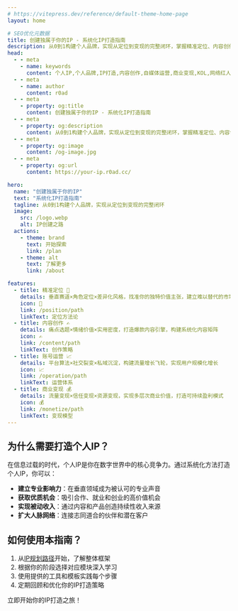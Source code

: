 ```yaml
---
# https://vitepress.dev/reference/default-theme-home-page
layout: home

# SEO优化元数据
title: 创建独属于你的IP - 系统化IP打造指南
description: 从0到1构建个人品牌，实现从定位到变现的完整闭环，掌握精准定位、内容创作、账号运营和商业变现的系统方法
head:
  - - meta
    - name: keywords
      content: 个人IP,个人品牌,IP打造,内容创作,自媒体运营,商业变现,KOL,网络红人,个人影响力
  - - meta
    - name: author
      content: r0ad
  - - meta
    - property: og:title
      content: 创建独属于你的IP - 系统化IP打造指南
  - - meta
    - property: og:description
      content: 从0到1构建个人品牌，实现从定位到变现的完整闭环，掌握精准定位、内容创作、账号运营和商业变现的系统方法
  - - meta
    - property: og:image
      content: /og-image.jpg
  - - meta
    - property: og:url
      content: https://your-ip.r0ad.cc/

hero:
  name: "创建独属于你的IP"
  text: "系统化IP打造指南"
  tagline: 从0到1构建个人品牌，实现从定位到变现的完整闭环
  image:
    src: /logo.webp
    alt: IP创建之路  
  actions:
    - theme: brand
      text: 开始探索
      link: /plan
    - theme: alt
      text: 了解更多
      link: /about

features:
  - title: 精准定位 🎯
    details: 垂直赛道×角色定位×差异化风格，找准你的独特价值主张，建立难以替代的市场位置
    icon: 🎯
    link: /position/path
    linkText: 定位方法论
  - title: 内容创作 ✍️
    details: 痛点选题×情绪价值×实用密度，打造爆款内容引擎，构建系统化内容矩阵
    icon: ✍️
    link: /content/path
    linkText: 创作策略      
  - title: 账号运营 📈
    details: 平台算法×社交裂变×私域沉淀，构建流量增长飞轮，实现用户规模化增长
    icon: 📈
    link: /operation/path
    linkText: 运营体系      
  - title: 商业变现 💰
    details: 流量变现×信任变现×资源变现，实现多层次商业价值，打造可持续盈利模式
    icon: 💰
    link: /monetize/path
    linkText: 变现模型   
---
```


## 为什么需要打造个人IP？

在信息过载的时代，个人IP是你在数字世界中的核心竞争力。通过系统化方法打造个人IP，你可以：

- **建立专业影响力**：在垂直领域成为被认可的专业声音
- **获取优质机会**：吸引合作、就业和创业的高价值机会
- **实现被动收入**：通过内容和产品创造持续性收入来源
- **扩大人脉网络**：连接志同道合的伙伴和潜在客户

## 如何使用本指南？

1. 从[IP规划路径](/plan)开始，了解整体框架
2. 根据你的阶段选择对应模块深入学习
3. 使用提供的工具和模板实践每个步骤
4. 定期回顾和优化你的IP打造策略

立即开始你的IP打造之旅！

